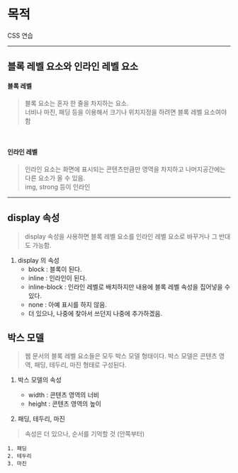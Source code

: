 # 목적
CSS 연습

----------------------

## 블록 레벨 요소와 인라인 레벨 요소

 #### 블록 레벨 
> 블록 요소는 혼자 한 줄을 차지하는 요소. <br>
> 너비나 마진, 패딩 등을 이용해서 크기나 위치지정을 하려면 블록 레벨 요소여야함

<br>

 #### 인라인 레벨 
> 인라인 요소는 화면에 표시되는 콘텐츠만큼만 영역을 차지하고 나머지공간에는 다른 요소가 올 수 있음. <br>
> img, strong 등이 인라인

------------------------

## display 속성

> display 속성을 사용하면 블록 레벨 요소를 인라인 레벨 요소로 바꾸거나 그 반대도 가능함.

1. display 의 속성
    * block : 블록이 된다.
    * inline : 인라인이 된다.
    * inline-block : 인라인 레벨로 배치하지만 내용에 블록 레벨 속성을 집어넣을 수 있다.
    * none : 아예 표시를 하지 않음.
    * 더 있으나, 나중에 찾아서 쓰던지 나중에 추가하겠음.

## 박스 모델 

> 웹 문서의 블록 레벨 요소들은 모두 박스 모델 형태이다.
 박스 모델은 콘텐츠 영역, 패딩, 테두리, 마진 형태로 구성된다.

1. 박스 모델의 속성
    * width : 콘텐츠 영역의 너비
    * height : 콘텐츠 영역의 높이
   
2. 패딩, 테두리, 마진
> 속성은 더 있으나, 순서를 기억할 것 (안쪽부터)

    1. 패딩
    2. 테두리
    3. 마진


